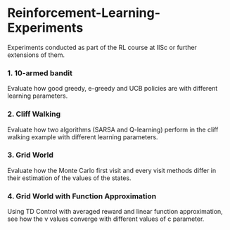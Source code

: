 # Reinforcement-Learning-Experiments
Experiments conducted as part of the RL course at IISc or further extensions of them.

### 1. 10-armed bandit
Evaluate how good greedy, e-greedy and UCB policies are with different learning parameters.

### 2. Cliff Walking
Evaluate how two algorithms (SARSA and Q-learning) perform in the cliff walking example with different learning parameters.

### 3. Grid World
Evaluate how the Monte Carlo first visit and every visit methods differ in their estimation of the values of the states.

### 4. Grid World with Function Approximation
Using TD Control with averaged reward and linear function approximation, see how the v values converge with different values of c parameter.